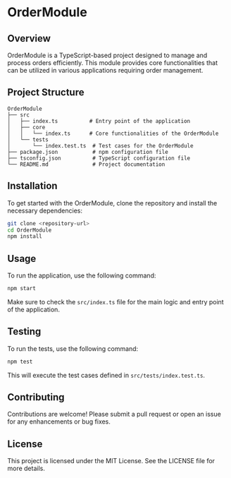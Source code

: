 # OrderModule

## Overview
OrderModule is a TypeScript-based project designed to manage and process orders efficiently. This module provides core functionalities that can be utilized in various applications requiring order management.

## Project Structure
```
OrderModule
├── src
│   ├── index.ts          # Entry point of the application
│   ├── core
│   │   └── index.ts      # Core functionalities of the OrderModule
│   └── tests
│       └── index.test.ts  # Test cases for the OrderModule
├── package.json           # npm configuration file
├── tsconfig.json          # TypeScript configuration file
└── README.md              # Project documentation
```

## Installation
To get started with the OrderModule, clone the repository and install the necessary dependencies:

```bash
git clone <repository-url>
cd OrderModule
npm install
```

## Usage
To run the application, use the following command:

```bash
npm start
```

Make sure to check the `src/index.ts` file for the main logic and entry point of the application.

## Testing
To run the tests, use the following command:

```bash
npm test
```

This will execute the test cases defined in `src/tests/index.test.ts`.

## Contributing
Contributions are welcome! Please submit a pull request or open an issue for any enhancements or bug fixes.

## License
This project is licensed under the MIT License. See the LICENSE file for more details.